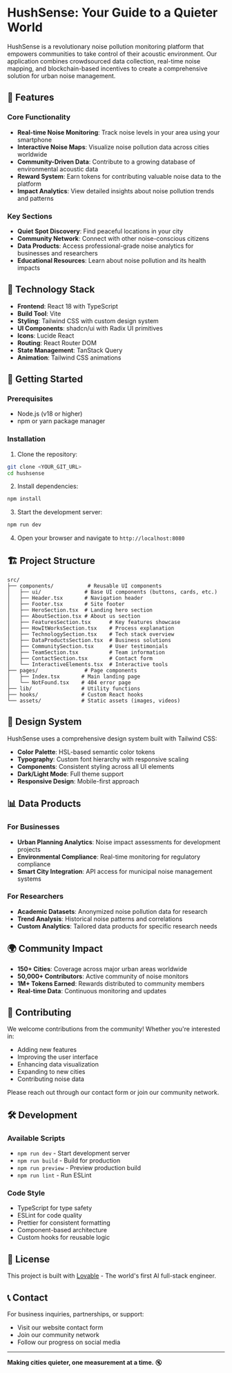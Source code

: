 # HushSense: Your Guide to a Quieter World

HushSense is a revolutionary noise pollution monitoring platform that empowers communities to take control of their acoustic environment. Our application combines crowdsourced data collection, real-time noise mapping, and blockchain-based incentives to create a comprehensive solution for urban noise management.

## 🔧 Features

### Core Functionality
- **Real-time Noise Monitoring**: Track noise levels in your area using your smartphone
- **Interactive Noise Maps**: Visualize noise pollution data across cities worldwide
- **Community-Driven Data**: Contribute to a growing database of environmental acoustic data
- **Reward System**: Earn tokens for contributing valuable noise data to the platform
- **Impact Analytics**: View detailed insights about noise pollution trends and patterns

### Key Sections
- **Quiet Spot Discovery**: Find peaceful locations in your city
- **Community Network**: Connect with other noise-conscious citizens
- **Data Products**: Access professional-grade noise analytics for businesses and researchers
- **Educational Resources**: Learn about noise pollution and its health impacts

## 🚀 Technology Stack

- **Frontend**: React 18 with TypeScript
- **Build Tool**: Vite
- **Styling**: Tailwind CSS with custom design system
- **UI Components**: shadcn/ui with Radix UI primitives
- **Icons**: Lucide React
- **Routing**: React Router DOM
- **State Management**: TanStack Query
- **Animation**: Tailwind CSS animations

## 📱 Getting Started

### Prerequisites
- Node.js (v18 or higher)
- npm or yarn package manager

### Installation

1. Clone the repository:
```bash
git clone <YOUR_GIT_URL>
cd hushsense
```

2. Install dependencies:
```bash
npm install
```

3. Start the development server:
```bash
npm run dev
```

4. Open your browser and navigate to `http://localhost:8080`

## 🏗️ Project Structure

```
src/
├── components/           # Reusable UI components
│   ├── ui/              # Base UI components (buttons, cards, etc.)
│   ├── Header.tsx       # Navigation header
│   ├── Footer.tsx       # Site footer
│   ├── HeroSection.tsx  # Landing hero section
│   ├── AboutSection.tsx # About us section
│   ├── FeaturesSection.tsx      # Key features showcase
│   ├── HowItWorksSection.tsx    # Process explanation
│   ├── TechnologySection.tsx    # Tech stack overview
│   ├── DataProductsSection.tsx  # Business solutions
│   ├── CommunitySection.tsx     # User testimonials
│   ├── TeamSection.tsx          # Team information
│   ├── ContactSection.tsx       # Contact form
│   └── InteractiveElements.tsx  # Interactive tools
├── pages/               # Page components
│   ├── Index.tsx       # Main landing page
│   └── NotFound.tsx    # 404 error page
├── lib/                # Utility functions
├── hooks/              # Custom React hooks
└── assets/             # Static assets (images, videos)
```

## 🎨 Design System

HushSense uses a comprehensive design system built with Tailwind CSS:

- **Color Palette**: HSL-based semantic color tokens
- **Typography**: Custom font hierarchy with responsive scaling
- **Components**: Consistent styling across all UI elements
- **Dark/Light Mode**: Full theme support
- **Responsive Design**: Mobile-first approach

## 📊 Data Products

### For Businesses
- **Urban Planning Analytics**: Noise impact assessments for development projects
- **Environmental Compliance**: Real-time monitoring for regulatory compliance
- **Smart City Integration**: API access for municipal noise management systems

### For Researchers
- **Academic Datasets**: Anonymized noise pollution data for research
- **Trend Analysis**: Historical noise patterns and correlations
- **Custom Analytics**: Tailored data products for specific research needs

## 🌍 Community Impact

- **150+ Cities**: Coverage across major urban areas worldwide
- **50,000+ Contributors**: Active community of noise monitors
- **1M+ Tokens Earned**: Rewards distributed to community members
- **Real-time Data**: Continuous monitoring and updates

## 🤝 Contributing

We welcome contributions from the community! Whether you're interested in:

- Adding new features
- Improving the user interface
- Enhancing data visualization
- Expanding to new cities
- Contributing noise data

Please reach out through our contact form or join our community network.

## 🛠️ Development

### Available Scripts

- `npm run dev` - Start development server
- `npm run build` - Build for production
- `npm run preview` - Preview production build
- `npm run lint` - Run ESLint

### Code Style

- TypeScript for type safety
- ESLint for code quality
- Prettier for consistent formatting
- Component-based architecture
- Custom hooks for reusable logic

## 📄 License

This project is built with [Lovable](https://lovable.dev) - The world's first AI full-stack engineer.

## 📞 Contact

For business inquiries, partnerships, or support:
- Visit our website contact form
- Join our community network
- Follow our progress on social media

---

**Making cities quieter, one measurement at a time.** 🔇